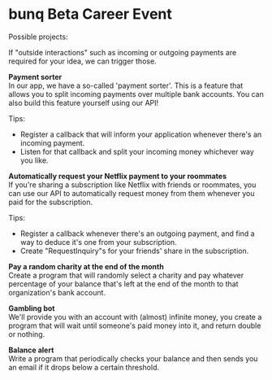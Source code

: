 # bunq Beta Career Event 

Possible projects:

If "outside interactions" such as incoming or outgoing payments are required for your idea,
we can trigger those.

**Payment sorter**  
In our app, we have a so-called 'payment sorter'. This is a feature that allows you to split incoming
payments over multiple bank accounts. You can also build this feature yourself using our API!

Tips:
- Register a callback that will inform your application whenever there's an incoming payment.
- Listen for that callback and split your incoming money whichever way you like.

**Automatically request your Netflix payment to your roommates**  
If you're sharing a subscription like Netflix with friends or roommates, you can use our API
to automatically request money from them whenever you paid for the subscription.

Tips:
- Register a callback whenever there's an outgoing payment, and find a way to deduce it's one from
  your subscription.
- Create "RequestInquiry"s for your friends' share in the subscription.

**Pay a random charity at the end of the month**  
Create a program that will randomly select a charity and pay whatever percentage of your balance that's
left at the end of the month to that organization's bank account.

**Gambling bot**  
We'll provide you with an account with (almost) infinite money, you create a program that will wait
until someone's paid money into it, and return double or nothing. 

**Balance alert**  
Write a program that periodically checks your balance and then sends you an email if it drops below a 
certain threshold.
